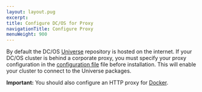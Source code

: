 ```yaml
---
layout: layout.pug
excerpt:
title: Configure DC/OS for Proxy
navigationTitle: Configure Proxy
menuWeight: 900
---
```


By default the DC/OS [Universe](https://github.com/mesosphere/universe) repository is hosted on the internet. If your DC/OS cluster is behind a corporate proxy, you must specify your proxy configuration in the [configuration file](/docs/1.10/installing/oss/custom/configuration/configuration-parameters/#use_proxy) file before installation. This will enable your cluster to connect to the Universe packages. 

**Important:** You should also configure an HTTP proxy for [Docker](https://docs.docker.com/engine/admin/systemd/#/http-proxy). 